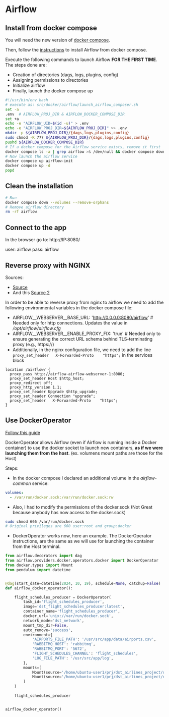 # Airflow

## Install from docker compose

You will need the new version of [docker compose](https://docs.docker.com/compose/install/linux/#install-the-plugin-manually).

Then, follow the [instructions](https://airflow.apache.org/docs/apache-airflow/stable/howto/docker-compose/index.html) to install Airflow from docker compose.

Execute the following commands to launch Airflow **FOR THE FIRST TIME**. The steps done are:

- Creation of directories (dags, logs, plugins, config)
- Assigning permissions to directories
- Initialize airflow
- Finally, launch the docker compose up

```bash
#!/usr/bin/env bash
# execute as: src/docker/airflow/launch_airflow_composer.sh
set -a
.env  # AIRFLOW_PROJ_DIR & AIRFLOW_DOCKER_COMPOSE_DIR
set +a
echo -e "AIRFLOW_UID=$(id -u)" > .env
echo -e "AIRFLOW_PROJ_DIR=${AIRFLOW_PROJ_DIR}" >> .env
mkdir -p ${AIRFLOW_PROJ_DIR}/{dags,logs,plugins,config}
sudo chmod -R 777 ${AIRFLOW_PROJ_DIR}/{dags,logs,plugins,config}
pushd ${AIRFLOW_DOCKER_COMPOSE_DIR}
# If a docker compose for the Airflow service exists, remove it first
docker compose ls -a | grep airflow >& /dev/null && docker compose down
# Now launch the airflow service
docker compose up airflow-init
docker compose up -d
popd
```

## Clean the installation

```bash
# Run 
docker compose down --volumes --remove-orphans
# Remove airflow directory
rm -rf airflow
```

## Connect to the app

In the browser go to: http://IP:8080/

user: airflow
pass: airflow

## Reverse proxy with NGINX
Sources:
- [Source](https://airflow.apache.org/docs/apache-airflow/stable/howto/run-behind-proxy.html)
- And this [Source 2](https://www.restack.io/docs/airflow-faq-howto-run-behind-proxy-01)

In order to be able to reverse proxy from nginx to airflow we need to add the following environmental variables in the docker compose file:
  - AIRFLOW__WEBSERVER__BASE_URL: 'http://0.0.0.0:8080/airflow'  # Needed only for http connections. Updates the value in */opt/airflow/airflow.cfg*
  - AIRFLOW__WEBSERVER__ENABLE_PROXY_FIX: 'true'  # Needed only to ensure generating the correct URL schema behind TLS-terminating proxy (e.g., https://)
  - Additionally, in the nginx configuration file, we need to add the line `proxy_set_header   X-Forwarded-Proto    "https";` in the services block

  ```nginx
  location /airflow/ {
    proxy_pass http://airflow-airflow-webserver-1:8080;
    proxy_set_header Host $http_host;
    proxy_redirect off;
    proxy_http_version 1.1;
    proxy_set_header Upgrade $http_upgrade;
    proxy_set_header Connection "upgrade";   
    proxy_set_header   X-Forwarded-Proto    "https";
  }
  ```
  
## Use DockerOperator

[Follow this guide](https://medium.com/apache-airflow/utilizing-dockeroperator-in-airflow-to-run-containerized-applications-in-data-engineer-projects-f596df26ea83)

DockerOperator allows Airflow (even if Airflow is running inside a Docker container) to use the docker socket to launch new containers, **as if we were launching them from the host**. (ex. volumens mount paths are those for the Host)

Steps:

- In the docker compose I declared an additional volume in the *airflow-common* service:
```yaml
volumes:
  - /var/run/docker.sock:/var/run/docker.sock:rw
```
- Also, I had to modify the permissions of the docker.sock (Not Great because anybody has now access to the docker.sock)
```bash
sudo chmod 666 /var/run/docker.sock
# Original privileges are 660 user:root and group:docker
```
- DockerOperator works now, here an example. The DockerOperator instructions, are the same as we will use for launching the container from the Host terminal.

```python
from airflow.decorators import dag
from airflow.providers.docker.operators.docker import DockerOperator
from docker.types import Mount
from pendulum import datetime


@dag(start_date=datetime(2024, 10, 19), schedule=None, catchup=False)
def airflow_docker_operator():

    flight_schedules_producer = DockerOperator(
        task_id='flight_schedules_producer',
        image='dst_flight_schedules_producer:latest',
        container_name='flight_schedules_producer',
        docker_url='unix://var/run/docker.sock',
        network_mode='dst_network',
        mount_tmp_dir=False,
        auto_remove='success',
        environment={
            'AIRPORTS_FILE_PATH': '/usr/src/app/data/airports.csv',
            'RABBITMQ_HOST': 'rabbitmq',
            'RABBITMQ_PORT': '5672',
            'FLIGHT_SCHEDULES_CHANNEL': 'flight_schedules',
            'LOG_FILE_PATH': '/usr/src/app/log',
        },
        mounts=[
            Mount(source='/home/ubuntu-user1/prj/dst_airlines_project/dst_airlines_de/data/airports/airports.csv', target='/usr/src/app/data/airports.csv', type="bind"),
            Mount(source='/home/ubuntu-user1/prj/dst_airlines_project/dst_airlines_de/var/flight_schedules/log/producer', target='/usr/src/app/log', type="bind"),
        ]        
    )
      
    flight_schedules_producer


airflow_docker_operator()
```
